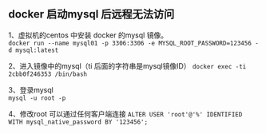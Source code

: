 ## docker 启动mysql 后远程无法访问

1、虚拟机的centos 中安装 docker 的mysql 镜像。                          
`docker run --name mysql01 -p 3306:3306 -e MYSQL_ROOT_PASSWORD=123456 -d mysql:latest`                          

2、进入镜像中的mysql（ti 后面的字符串是mysql镜像ID）
`docker exec -ti 2cbb0f246353 /bin/bash`                        

3、登录mysql                       
`mysql -u root -p`

4、修改root 可以通过任何客户端连接
`ALTER USER 'root'@'%' IDENTIFIED WITH mysql_native_password BY '123456';`
